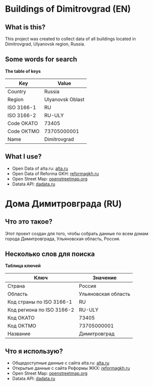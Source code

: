 # Buildings of Dimitrovgrad (EN)

## What is this?

This project was created to collect data of all buildings located in Dimitrovgrad, Ulyanovsk region, Russia.

## Some words for search

**The table of keys**

|Key|Value|
|---|---|
|Country|Russia|
|Region|Ulyanovsk Oblast|
|ISO 3166-1|RU|
|ISO 3166-2|RU-ULY|
|Code ОКАТО|73405|
|Code ОКТМО|73705000001|
|Name|Dimitrovgrad|

## What I use?

* Open Data of alta.ru: [alta.ru](https://www.alta.ru)
* Open Data of Reforma GKH: [reformagkh.ru](https://www.reformagkh.ru/opendata)
* Open Street Map: [openstreetmap.org](https://www.openstreetmap.org)
* Datata API: [dadata.ru](https://dadata.ru)

# Дома Димитровграда (RU)

## Что это такое?

Этот проект создан для того, чтобы собрать данные по всем домам города Димитровграда, Ульяновская область, Россия.

## Несколько слов для поиска

**Таблица ключей**

|Ключ|Значение|
|---|---|
|Страна|Россия|
|Область|Ульяновская область|
|Код страны по ISO 3166-1|RU|
|Код региона по ISO 3166-2|RU-ULY|
|Код ОКАТО|73405|
|Код ОКТМО|73705000001|
|Название|Димитровград|

## Что я использую?

* Общедоступные данные с сайта alta.ru: [alta.ru](https://www.alta.ru)
* Открытые данные с сайта Реформы ЖКХ: [reformagkh.ru](https://www.reformagkh.ru/opendata)
* Open Street Map: [openstreetmap.org](https://www.openstreetmap.org)
* Datata API: [dadata.ru](https://dadata.ru)